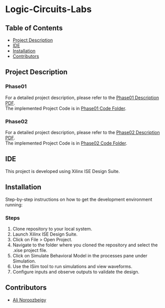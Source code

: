 # Logic-Circuits-Labs

## Table of Contents
- [Project Description](#project-description)
- [IDE](#ide)
- [Installation](#installation)
- [Contributors](#contributors)

## Project Description

### Phase01
For a detailed project description, please refer to the [Phase01 Description PDF](./Phase01/FinalProject.pdf). <br />
The implemented Project Code is in [Phase01 Code Folder](./Phase01).

### Phase02
For a detailed project description, please refer to the [Phase02 Description PDF](./Phase02/FinalProject(p2).pdf). <br />
The implemented Project Code is in [Phase02 Code Folder](./Phase02).

## IDE
This project is developed using Xilinx ISE Design Suite.

## Installation
Step-by-step instructions on how to get the development environment running:

### Steps
1. Clone repository to your local system.
2. Launch Xilinx ISE Design Suite.
3. Click on File > Open Project.
4. Navigate to the folder where you cloned the repository and select the .xise project file.
5. Click on Simulate Behavioral Model in the processes pane under Simulation.
6. Use the ISim tool to run simulations and view waveforms.
7. Configure inputs and observe outputs to validate the design.

## Contributors
- [Ali Noroozbeigy](https://github.com/Ali-Noroozbeigy)
